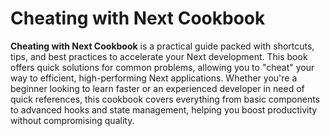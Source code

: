 # Cheating with Next Cookbook

**Cheating with Next Cookbook** is a practical guide packed with shortcuts, tips, and best practices to accelerate your Next development. This book offers quick solutions for common problems, allowing you to "cheat" your way to efficient, high-performing Next applications. Whether you're a beginner looking to learn faster or an experienced developer in need of quick references, this cookbook covers everything from basic components to advanced hooks and state management, helping you boost productivity without compromising quality.
